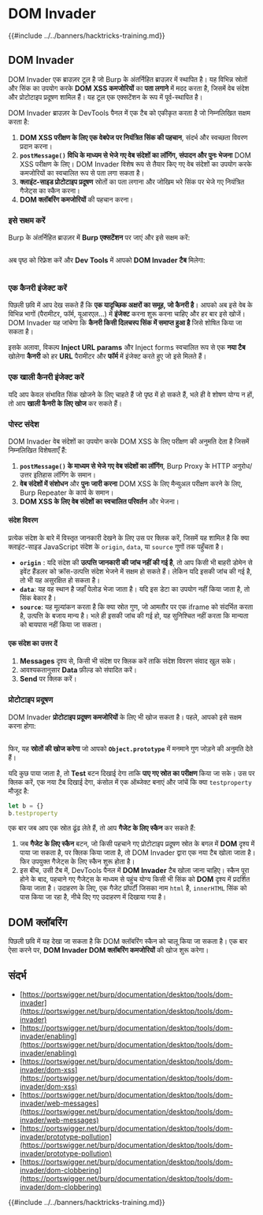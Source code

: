 # DOM Invader

{{#include ../../banners/hacktricks-training.md}}

## DOM Invader

DOM Invader एक ब्राउज़र टूल है जो Burp के अंतर्निहित ब्राउज़र में स्थापित है। यह विभिन्न स्रोतों और सिंक का उपयोग करके **DOM XSS कमजोरियों** का **पता लगाने** में मदद करता है, जिसमें वेब संदेश और प्रोटोटाइप प्रदूषण शामिल हैं। यह टूल एक एक्सटेंशन के रूप में पूर्व-स्थापित है।

DOM Invader ब्राउज़र के DevTools पैनल में एक टैब को एकीकृत करता है जो निम्नलिखित सक्षम करता है:

1. **DOM XSS परीक्षण के लिए एक वेबपेज पर नियंत्रित सिंक की पहचान**, संदर्भ और स्वच्छता विवरण प्रदान करना।
2. **`postMessage()` विधि के माध्यम से भेजे गए वेब संदेशों का लॉगिंग, संपादन और पुनः भेजना** DOM XSS परीक्षण के लिए। DOM Invader विशेष रूप से तैयार किए गए वेब संदेशों का उपयोग करके कमजोरियों का स्वचालित रूप से पता लगा सकता है।
3. **क्लाइंट-साइड प्रोटोटाइप प्रदूषण** स्रोतों का पता लगाना और जोखिम भरे सिंक पर भेजे गए नियंत्रित गैजेट्स का स्कैन करना।
4. **DOM क्लॉबरिंग कमजोरियों** की पहचान करना।

### इसे सक्षम करें

Burp के अंतर्निहित ब्राउज़र में **Burp एक्सटेंशन** पर जाएं और इसे सक्षम करें:

<figure><img src="../../images/image (1129).png" alt=""><figcaption></figcaption></figure>

अब पृष्ठ को रिफ्रेश करें और **Dev Tools** में आपको **DOM Invader टैब** मिलेगा:

<figure><img src="../../images/image (695).png" alt=""><figcaption></figcaption></figure>

### एक कैनरी इंजेक्ट करें

पिछली छवि में आप देख सकते हैं कि **एक यादृच्छिक अक्षरों का समूह, जो कैनरी है**। आपको अब इसे वेब के विभिन्न भागों (पैरामीटर, फॉर्म, यूआरएल...) में **इंजेक्ट** करना शुरू करना चाहिए और हर बार इसे खोजें। DOM Invader यह जांचेगा कि **कैनरी किसी दिलचस्प सिंक में समाप्त हुआ है** जिसे शोषित किया जा सकता है।

इसके अलावा, विकल्प **Inject URL params** और Inject forms स्वचालित रूप से एक **नया टैब** खोलेगा **कैनरी** को हर **URL** पैरामीटर और **फॉर्म** में इंजेक्ट करते हुए जो इसे मिलते हैं।

### एक खाली कैनरी इंजेक्ट करें

यदि आप केवल संभावित सिंक खोजने के लिए चाहते हैं जो पृष्ठ में हो सकते हैं, भले ही वे शोषण योग्य न हों, तो आप **खाली कैनरी के लिए खोज** कर सकते हैं।

### पोस्ट संदेश

DOM Invader वेब संदेशों का उपयोग करके DOM XSS के लिए परीक्षण की अनुमति देता है जिसमें निम्नलिखित विशेषताएँ हैं:

1. **`postMessage()` के माध्यम से भेजे गए वेब संदेशों का लॉगिंग**, Burp Proxy के HTTP अनुरोध/उत्तर इतिहास लॉगिंग के समान।
2. **वेब संदेशों में संशोधन** और **पुनः जारी करना** DOM XSS के लिए मैन्युअल परीक्षण करने के लिए, Burp Repeater के कार्य के समान।
3. **DOM XSS के लिए वेब संदेशों का स्वचालित परिवर्तन** और भेजना।

#### संदेश विवरण

प्रत्येक संदेश के बारे में विस्तृत जानकारी देखने के लिए उस पर क्लिक करें, जिसमें यह शामिल है कि क्या क्लाइंट-साइड JavaScript संदेश के `origin`, `data`, या `source` गुणों तक पहुँचता है।

- **`origin`** : यदि संदेश की **उत्पत्ति जानकारी की जांच नहीं की गई है**, तो आप किसी भी बाहरी डोमेन से इवेंट हैंडलर को क्रॉस-उत्पत्ति संदेश भेजने में सक्षम हो सकते हैं। लेकिन यदि इसकी जांच की गई है, तो भी यह असुरक्षित हो सकता है।
- **`data`**: यह वह स्थान है जहाँ पेलोड भेजा जाता है। यदि इस डेटा का उपयोग नहीं किया जाता है, तो सिंक बेकार है।
- **`source`**: यह मूल्यांकन करता है कि क्या स्रोत गुण, जो आमतौर पर एक iframe को संदर्भित करता है, उत्पत्ति के बजाय मान्य है। भले ही इसकी जांच की गई हो, यह सुनिश्चित नहीं करता कि मान्यता को बायपास नहीं किया जा सकता।

#### एक संदेश का उत्तर दें

1. **Messages** दृश्य से, किसी भी संदेश पर क्लिक करें ताकि संदेश विवरण संवाद खुल सके।
2. आवश्यकतानुसार **Data** फ़ील्ड को संपादित करें।
3. **Send** पर क्लिक करें।

### प्रोटोटाइप प्रदूषण

DOM Invader **प्रोटोटाइप प्रदूषण कमजोरियों** के लिए भी खोज सकता है। पहले, आपको इसे सक्षम करना होगा:

<figure><img src="../../images/image (1026).png" alt=""><figcaption></figcaption></figure>

फिर, यह **स्रोतों की खोज करेगा** जो आपको **`Object.prototype`** में मनमाने गुण जोड़ने की अनुमति देते हैं।

यदि कुछ पाया जाता है, तो **Test** बटन दिखाई देगा ताकि **पाए गए स्रोत का परीक्षण** किया जा सके। उस पर क्लिक करें, एक नया टैब दिखाई देगा, कंसोल में एक ऑब्जेक्ट बनाएं और जांचें कि क्या `testproperty` मौजूद है:
```javascript
let b = {}
b.testproperty
```
एक बार जब आप एक स्रोत ढूंढ लेते हैं, तो आप **गैजेट के लिए स्कैन** कर सकते हैं:

1. जब **गैजेट के लिए स्कैन** बटन, जो किसी पहचाने गए प्रोटोटाइप प्रदूषण स्रोत के बगल में **DOM** दृश्य में पाया जा सकता है, पर क्लिक किया जाता है, तो DOM Invader द्वारा एक नया टैब खोला जाता है। फिर उपयुक्त गैजेट्स के लिए स्कैन शुरू होता है।
2. इस बीच, उसी टैब में, DevTools पैनल में **DOM Invader** टैब खोला जाना चाहिए। स्कैन पूरा होने के बाद, पहचाने गए गैजेट्स के माध्यम से पहुंच योग्य किसी भी सिंक को **DOM** दृश्य में प्रदर्शित किया जाता है। उदाहरण के लिए, एक गैजेट प्रॉपर्टी जिसका नाम `html` है, `innerHTML` सिंक को पास किया जा रहा है, नीचे दिए गए उदाहरण में दिखाया गया है।

## DOM क्लॉबरिंग

पिछली छवि में यह देखा जा सकता है कि DOM क्लॉबरिंग स्कैन को चालू किया जा सकता है। एक बार ऐसा करने पर, **DOM Invader DOM क्लॉबरिंग कमजोरियों** की खोज शुरू करेगा।

## संदर्भ

- [https://portswigger.net/burp/documentation/desktop/tools/dom-invader](https://portswigger.net/burp/documentation/desktop/tools/dom-invader)
- [https://portswigger.net/burp/documentation/desktop/tools/dom-invader/enabling](https://portswigger.net/burp/documentation/desktop/tools/dom-invader/enabling)
- [https://portswigger.net/burp/documentation/desktop/tools/dom-invader/dom-xss](https://portswigger.net/burp/documentation/desktop/tools/dom-invader/dom-xss)
- [https://portswigger.net/burp/documentation/desktop/tools/dom-invader/web-messages](https://portswigger.net/burp/documentation/desktop/tools/dom-invader/web-messages)
- [https://portswigger.net/burp/documentation/desktop/tools/dom-invader/prototype-pollution](https://portswigger.net/burp/documentation/desktop/tools/dom-invader/prototype-pollution)
- [https://portswigger.net/burp/documentation/desktop/tools/dom-invader/dom-clobbering](https://portswigger.net/burp/documentation/desktop/tools/dom-invader/dom-clobbering)

{{#include ../../banners/hacktricks-training.md}}
